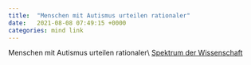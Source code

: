 ```yaml
---
title:  "Menschen mit Autismus urteilen rationaler"
date:   2021-08-08 07:49:15 +0000
categories: mind link
---
```


Menschen mit Autismus urteilen rationaler\\
[Spektrum der Wissenschaft](https://www.spektrum.de/news/wahrnehmung-schleimpilz-misst-groesse-von-objekten/1895992)
